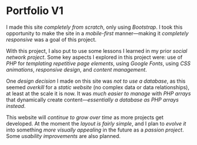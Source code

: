 # Portfolio V1

I made this site *completely from scratch*, only using *Bootstrap*. I took this opportunity to make the site in a
*mobile-first* manner—making it *completely responsive* was a goal of this project.

With this project, I also put to use some lessons I learned in my prior *social network project*. Some key aspects I
explored in this project were: use of *PHP* for *templating repetitive page elements*, using *Google Fonts*, using *CSS
animations*, *responsive design*, and *content management*.

One *design decision* I made on this site was *not to use a database*, as this seemed *overkill* for a *static
website* (no complex data or data relationships), at least at the scale it is now. It was *much easier to manage* with
*PHP arrays* that dynamically create content—*essentially a database as PHP arrays instead*.

This website will *continue to grow over time* as more projects get developed. At the moment the *layout is fairly
simple*, and I plan to *evolve it* into something *more visually appealing* in the future as a *passion project*. Some
*usability improvements* are also planned.